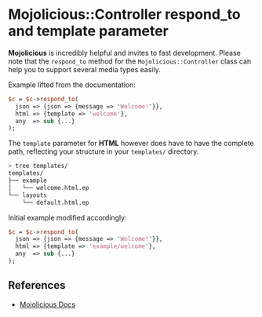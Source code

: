 # Mojolicious::Controller respond_to and template parameter

**Mojolicious** is incredibly helpful and invites to fast development. Please note that the `respond_to` method for the `Mojolicious::Controller` class can help you to support several media types easily.

Example lifted from the documentation:

```perl
$c = $c->respond_to(
  json => {json => {message => 'Welcome!'}},
  html => {template => 'welcome'},
  any  => sub {...}
);
```

The `template` parameter for **HTML** however does have to have the complete path, reflecting your structure in your `templates/` directory.

```bash
> tree templates/
templates/
├── example
│   └── welcome.html.ep
└── layouts
    └── default.html.ep
```

Initial example modified accordingly:

```perl
$c = $c->respond_to(
  json => {json => {message => 'Welcome!'}},
  html => {template => 'example/welcome'},
  any  => sub {...}
);
```

## References

- [Mojolicious Docs](http://mojolicious.org/perldoc/Mojolicious/Controller#respond_to)
